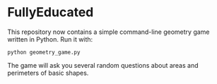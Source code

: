 FullyEducated
===============

This repository now contains a simple command-line geometry game written in Python.
Run it with:

```
python geometry_game.py
```

The game will ask you several random questions about areas and perimeters of basic shapes.
